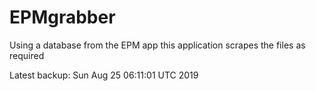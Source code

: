 # EPMgrabber
Using a database from the EPM app this application scrapes the files as required


Latest backup: Sun Aug 25 06:11:01 UTC 2019
